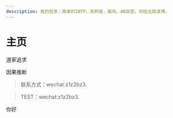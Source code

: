 ```yaml
---
description: 我的信息：简单的INTP，天秤座，属鸡，AB血型，向往北欧读博。
---
```


# 主页

道家追求

因果推断

> 联系方式：wechat:z1z2bz3.

> TEST：wechat:z1z2bz3.

你好

